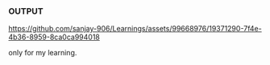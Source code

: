 ### OUTPUT


https://github.com/sanjay-906/Learnings/assets/99668976/19371290-7f4e-4b36-8959-8ca0ca994018

only for my learning.
